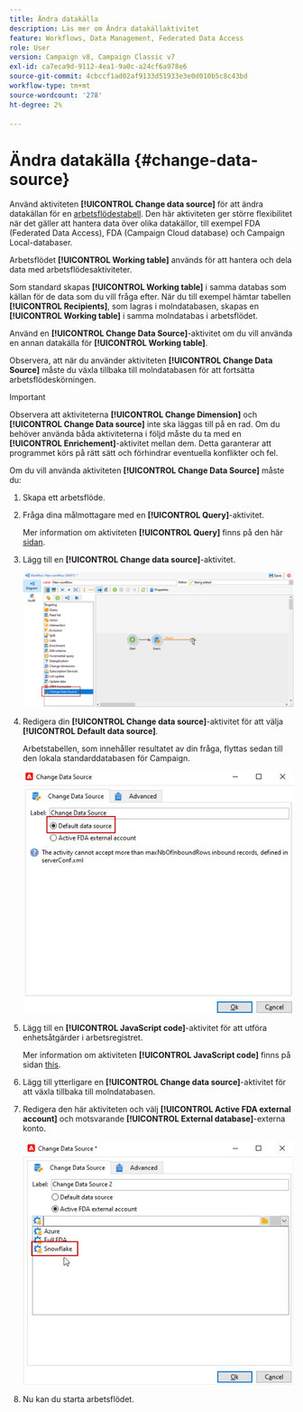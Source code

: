 ```yaml
---
title: Ändra datakälla
description: Läs mer om Ändra datakällaktivitet
feature: Workflows, Data Management, Federated Data Access
role: User
version: Campaign v8, Campaign Classic v7
exl-id: ca7eca9d-9112-4ea1-9a0c-a24cf6a978e6
source-git-commit: 4cbccf1ad02af9133d51933e3e0d010b5c8c43bd
workflow-type: tm+mt
source-wordcount: '278'
ht-degree: 2%

---
```


# Ändra datakälla {#change-data-source}

Använd aktiviteten **[!UICONTROL Change data source]** för att ändra datakällan för en [arbetsflödestabell](use-workflow-data.md#workflow-temporary-work-table). Den här aktiviteten ger större flexibilitet när det gäller att hantera data över olika datakällor, till exempel FDA (Federated Data Access), FDA (Campaign Cloud database) och Campaign Local-databaser.

Arbetsflödet **[!UICONTROL Working table]** används för att hantera och dela data med arbetsflödesaktiviteter.

Som standard skapas **[!UICONTROL Working table]** i samma databas som källan för de data som du vill fråga efter.
När du till exempel hämtar tabellen **[!UICONTROL Recipients]**, som lagras i molndatabasen, skapas en **[!UICONTROL Working table]** i samma molndatabas i arbetsflödet.

Använd en **[!UICONTROL Change Data Source]**-aktivitet om du vill använda en annan datakälla för **[!UICONTROL Working table]**.

Observera, att när du använder aktiviteten **[!UICONTROL Change Data Source]** måste du växla tillbaka till molndatabasen för att fortsätta arbetsflödeskörningen.

>[!IMPORTANT]
>
>Observera att aktiviteterna **[!UICONTROL Change Dimension]** och **[!UICONTROL Change Data source]** inte ska läggas till på en rad. Om du behöver använda båda aktiviteterna i följd måste du ta med en **[!UICONTROL Enrichement]**-aktivitet mellan dem. Detta garanterar att programmet körs på rätt sätt och förhindrar eventuella konflikter och fel.

Om du vill använda aktiviteten **[!UICONTROL Change Data Source]** måste du:

1. Skapa ett arbetsflöde.

1. Fråga dina målmottagare med en **[!UICONTROL Query]**-aktivitet.

   Mer information om aktiviteten **[!UICONTROL Query]** finns på den här [sidan](query.md#create-a-query).

1. Lägg till en **[!UICONTROL Change data source]**-aktivitet.

   ![](assets/change-data-source.png)

1. Redigera din **[!UICONTROL Change data source]**-aktivitet för att välja **[!UICONTROL Default data source]**.

   Arbetstabellen, som innehåller resultatet av din fråga, flyttas sedan till den lokala standarddatabasen för Campaign.

   ![](assets/change-data-source_2.png)

1. Lägg till en **[!UICONTROL JavaScript code]**-aktivitet för att utföra enhetsåtgärder i arbetsregistret.

   Mer information om aktiviteten **[!UICONTROL JavaScript code]** finns på sidan [this](sql-code-and-javascript-code.md#javascript-code).

1. Lägg till ytterligare en **[!UICONTROL Change data source]**-aktivitet för att växla tillbaka till molndatabasen.

1. Redigera den här aktiviteten och välj **[!UICONTROL Active FDA external account]** och motsvarande **[!UICONTROL External database]**-externa konto.

   ![](assets/change-data-source_3.png)

1. Nu kan du starta arbetsflödet.
